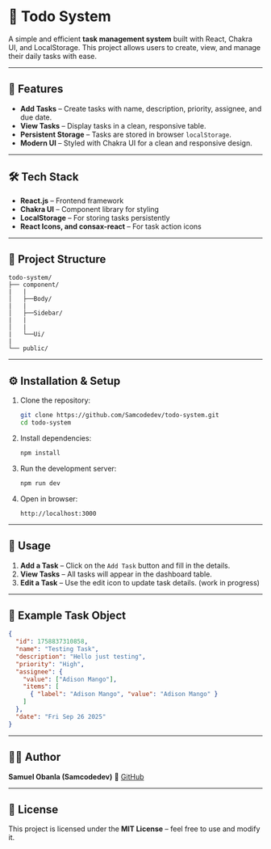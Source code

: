 # 📌 Todo System

A simple and efficient **task management system** built with React, Chakra UI, and LocalStorage. This project allows users to create, view, and manage their daily tasks with ease.

---

## 🚀 Features

* **Add Tasks** – Create tasks with name, description, priority, assignee, and due date.
* **View Tasks** – Display tasks in a clean, responsive table.
* **Persistent Storage** – Tasks are stored in browser `localStorage`.
* **Modern UI** – Styled with Chakra UI for a clean and responsive design.

---

## 🛠️ Tech Stack

* **React.js** – Frontend framework
* **Chakra UI** – Component library for styling
* **LocalStorage** – For storing tasks persistently
* **React Icons, and consax-react** – For task action icons

---

## 📂 Project Structure

```
todo-system/
├── component/
|   |
│   ├──Body/ 
|   |
│   ├──Sidebar/
|   |
│   |
|   └──Ui/
|   
└── public/
```

---

## ⚙️ Installation & Setup

1. Clone the repository:

   ```bash
   git clone https://github.com/Samcodedev/todo-system.git
   cd todo-system
   ```

2. Install dependencies:

   ```bash
   npm install
   ```

3. Run the development server:

   ```bash
   npm run dev
   ```

4. Open in browser:

   ```
   http://localhost:3000
   ```

---

## 📖 Usage

1. **Add a Task** – Click on the `Add Task` button and fill in the details.
2. **View Tasks** – All tasks will appear in the dashboard table.
3. **Edit a Task** – Use the edit icon to update task details. (work in progress)

---

## 📝 Example Task Object

```json
{
  "id": 1758837310858,
  "name": "Testing Task",
  "description": "Hello just testing",
  "priority": "High",
  "assignee": {
    "value": ["Adison Mango"],
    "items": [
      { "label": "Adison Mango", "value": "Adison Mango" }
    ]
  },
  "date": "Fri Sep 26 2025"
}
```

---

## 🧑‍💻 Author

**Samuel Obanla (Samcodedev)**
🔗 [GitHub](https://github.com/Samcodedev)

---

## 📜 License

This project is licensed under the **MIT License** – feel free to use and modify it.
